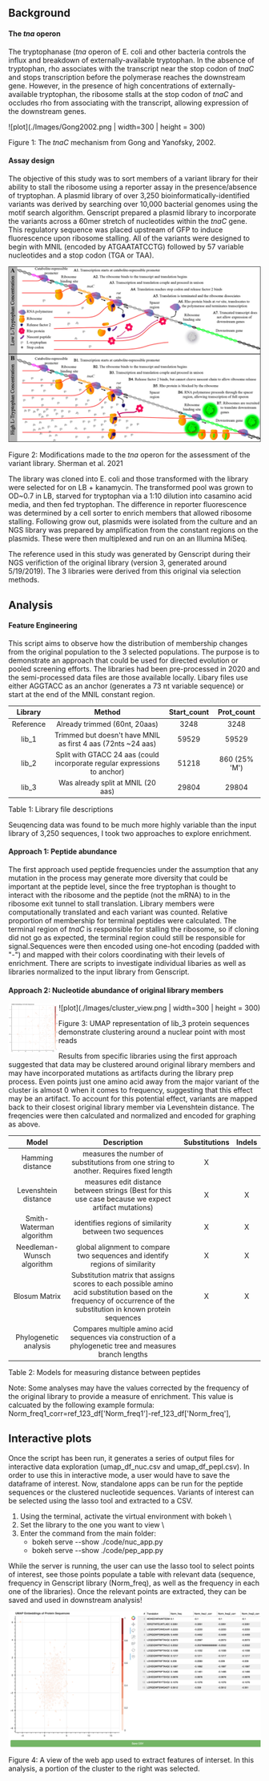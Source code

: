 ## Background

#### The <i>tna</i> operon

The tryptophanase (<i>tna</i> operon of E. coli and other bacteria controls the influx and breakdown of externally-available tryptophan. In the absence of tryptophan, rho associates with the transcript near the stop codon of <i>tnaC</i> and stops transcription before the polymerase reaches the downstream gene. However, in the presence of high concentrations of externally-available tryptophan, the ribosome stalls at the stop codon of <i>tnaC</i> and occludes rho from associating with the transcript, allowing expression of the downstream genes.

![plot](./Images/Gong2002.png | width=300 | height = 300)

Figure 1: The <i>tnaC</i> mechanism from Gong and Yanofsky, 2002.

#### Assay design
The objective of this study was to sort members of a variant library for their ability to stall the ribosome using a reporter assay in the presence/absence of tryptophan. A plasmid library of over 3,250 bioinformatically-identified variants was derived by searching over 10,000 bacterial genomes using the motif search algorithm. Genscript prepared a plasmid library to incorporate the variants across a 60mer stretch of nucleotides within the <i>tnaC</i> gene.  This regulatory sequence was placed upstream of GFP to induce fluorescence upon ribosome stalling. All of the variants were designed to begin with MNIL (encoded by ATGAATATCCTG) followed by 57 variable nucleotides and a stop codon (TGA or TAA).  
 
![plot](./Images/tnaC_schematic.jpeg)

Figure 2: Modifications made to the <i>tna</i> operon for the assessment of the variant library. Sherman et al. 2021

The library was cloned into E. coli and those transformed with the library were selected for on LB + kanamycin. The transformed pool was grown to OD~0.7 in LB, starved for tryptophan via a 1:10 dilution into casamino acid media, and then fed tryptophan.  The difference in reporter fluorescence was determined by a cell sorter to enrich members that allowed ribosome stalling. Following grow out, plasmids were isolated from the culture and an NGS library was prepared by amplification from the constant regions on the plasmids.  These were then multiplexed and run on an an Illumina MiSeq.

The reference used in this study was generated by Genscript during their NGS verifiction of the original library (version 3, generated around 5/19/2019).  The 3 libraries were derived from this original via selection methods. 

## Analysis

#### Feature Engineering

This script aims to observe how the distribution of membership changes from the original population to the 3 selected populations.  The purpose is to demonstrate an approach that could be used for directed evolution or pooled screening efforts. The libraries had been pre-processed in 2020 and the semi-processed data files are those available locally. Libary files use either AGGTACC as an anchor (generates a 73 nt variable sequence) or start at the end of the MNIL constant region.

| Library | Method | Start_count | Prot_count |
| :-: | :-: | :-: | :-: |
| Reference | Already trimmed (60nt, 20aas) | 3248 | 3248 |
| lib_1 | Trimmed but doesn't have MNIL as first 4 aas (72nts ~24 aas) | 59529 | 59529 |
| lib_2 | Split with GTACC 24 aas (could incorporate regular expressions to anchor) | 51218 | 860 (25% 'M') |
| lib_3 | Was already split at MNIL (20 aas) | 29804 |29804| 29767|

Table 1: Library file descriptions

Seuqencing data was found to be much more highly variable than the input library of 3,250 sequences, I took two approaches to explore enrichment.   

#### Approach 1: Peptide abundance

The first approach used peptide frequencies under the assumption that any mutation in the process may generate more diversity that could be important at the peptide level, since the free tryptophan is thought to interact with the ribosome and the peptide (not the mRNA) to in the ribosome exit tunnel to stall translation. Library members were computationally translated and each variant was counted. Relative proportion of membership for terminal peptides were calculated. The terminal region of <i>tnaC</i> is responsible for stalling the ribosome, so if cloning did not go as expected, the terminal region could still be responsible for signal.Sequences were then encoded using one-hot encoding (padded with "-") and mapped with their colors coordinating with their levels of enrichment.  There are scripts to investigate individual libaries as well as libraries normalized to the input library from Genscript.

#### Approach 2: Nucleotide abundance of original library members

<p align="center">
<img align="left" width="100" height="100" src="./Images/cluster_view.png">
![plot](./Images/cluster_view.png | width=300 | height = 300)
</p>

Figure 3: UMAP representation of lib_3 protein sequences demonstrate clustering around a nuclear point with most reads

Results from specific libraries using the first approach suggested that data may be clustered around original library members and may have incorporated mutations as artifacts during the library prep process. Even points just one amino acid away from the major variant of the cluster is almost 0 when it comes to frequency, suggesting that this effect may be an artifact. To account for this potential effect, variants are mapped back to their closest original library member via Levenshtein distance. The freqencies were then calculated and normalized and encoded for graphing as above.

| Model | Description | Substitutions | Indels |
| :-: | :-: | :-: | :-: |
| Hamming distance | measures the number of substitutions from one string to another. Requires fixed length| X ||
|Levenshtein distance | measures edit distance between strings (Best for this use case because we expect artifact mutations) | X | X | 
|Smith-Waterman algorithm| identifies regions of similarity between two sequences | X | X |
|Needleman-Wunsch algorithm| global alignment to compare two sequences and identify regions of similarity| X | X | X |
|Blosum Matrix| Substitution matrix that assigns scores to each possible amino acid substitution based on the frequency of occurrence of the substitution in known protein sequences | X|X|
|Phylogenetic analysis| Compares multiple amino acid sequences via construction of a phylogenetic tree and measures branch lengths ||

Table 2: Models for measuring distance between peptides

Note: Some analyses may have the values corrected by the frequency of the original library to provide a measure of enrichment.  This value is calcuated by the following example formula: Norm_freq1_corr=ref_123_df['Norm_freq1']-ref_123_df['Norm_freq'],

## Interactive plots

Once the script has been run, it generates a series of output files for interactive data exploration (umap_df_nuc.csv and umap_df_pepl.csv). In order to use this in interactive mode, a user would have to save the dataframe of interest. Now, standalone apps can be run for the peptide sequences or the clustered nucleotide sequences. Variants of interest can be selected using the lasso tool and extracted to a CSV.

1. Using the terminal, activate the virtual environment with bokeh \
2. Set the library to the one you want to view \
3. Enter the command from the main folder: 
    - bokeh serve --show ./code/nuc_app.py 
    - bokeh serve --show ./code/pep_app.py

While the server is running, the user can use the lasso tool to select points of interest, see those points populate a table with relevant data (sequence, frequency in Genscript library (Norm_freq), as well as the frequency in each one of the libraries).  Once the relevant points are extracted, they can be saved and used in downstream analysis!

![plot](./Images/app_view.png)

Figure 4: A view of the web app used to extract features of interset.  In this analysis, a portion of the cluster to the right was selected.
